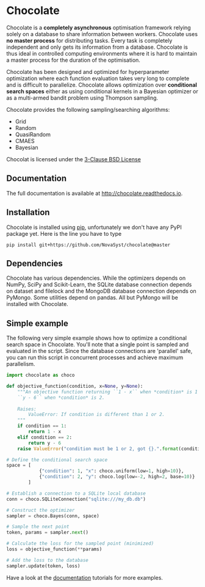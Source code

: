 # Chocolate
Chocolate is a **completely asynchronous** optimisation framework relying solely on a
database to share information between workers. Chocolate uses **no master process** for
distributing tasks. Every task is completely independent and only gets its
information from a database. Chocolate is thus ideal in controlled computing
environments where it is hard to maintain a master process for the duration
of the optimisation.

Chocolate has been designed and optimized for hyperparameter optimization where
each function evaluation takes very long to complete and is difficult to parallelize.
Chocolate allows optimization over **conditional search spaces** either as using
conditional kernels in a Bayesian optimizer or as a multi-armed bandit problem using
Thompson sampling.

Chocolate provides the following sampling/searching algorithms:
- Grid
- Random
- QuasiRandom
- CMAES
- Bayesian

Chocolat is licensed under the [3-Clause BSD License](http://opensource.org/licenses/BSD-3-Clause)

## Documentation

The full documentation is available at
http://chocolate.readthedocs.io.

## Installation

Chocolate is installed using [pip](http://www.pip-installer.org/en/latest/),
unfortunately we don't have any PyPI package yet. Here is the line you have to type

`pip install git+https://github.com/NovaSyst/chocolate@master`

## Dependencies

Chocolate has various dependencies. While the optimizers depends on NumPy,
SciPy and Scikit-Learn, the SQLite database connection depends on dataset and 
filelock and the MongoDB database connection depends on PyMongo. Some utilities
depend on pandas. All but PyMongo will be installed with Chocolate.

## Simple example

The following very simple example shows how to optimize a conditional search space in
Chocolate. You'll note that a single point is sampled and evaluated in the script. Since
the database connections are 'parallel' safe, you can run this script in concurrent processes
and achieve maximum parallelism. 

```python
import chocolate as choco

def objective_function(condition, x=None, y=None):
    """An objective function returning ``1 - x`` when *condition* is 1 and 
    ``y - 6`` when *condition* is 2.
    
    Raises:
        ValueError: If condition is different than 1 or 2.
    """
    if condition == 1:
        return 1 - x
    elif condition == 2:
        return y - 6
    raise ValueError("condition must be 1 or 2, got {}.".format(condition))

# Define the conditional search space 
space = [
            {"condition": 1, "x": choco.uniform(low=1, high=10)},
            {"condition": 2, "y": choco.log(low=-2, high=2, base=10)}
        ]

# Establish a connection to a SQLite local database
conn = choco.SQLiteConnection("sqlite:///my_db.db")

# Construct the optimizer
sampler = choco.Bayes(conn, space)

# Sample the next point
token, params = sampler.next()

# Calculate the loss for the sampled point (minimized)
loss = objective_function(**params)

# Add the loss to the database
sampler.update(token, loss)
```

Have a look at the [documentation](http://chocolate.readthedocs.io) tutorials for more examples.
